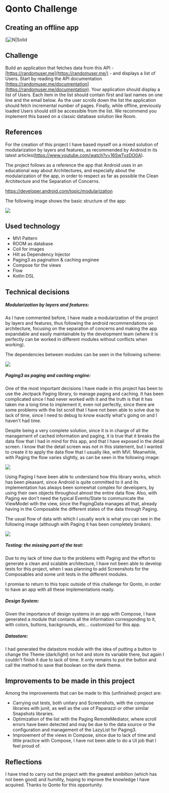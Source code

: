 # Qonto Challenge
## Creating an offline app

[![N|Solid](https://mentorday.es/wp-content/uploads/2022/10/logo-qonto-e1665057528763.png)

## Challenge

Build an application that fetches data from this API - [https://randomuser.me](https://randomuser.me/) - and displays a list of Users.
Start by reading the API documentation [https://randomuser.me/documentation](https://randomuser.me/documentation).
Your application should display a list of Users. Each item in the list should contain first and last names on one line and the email below.
As the user scrolls down the list the application should fetch incremental number of pages.
Finally, while offline, previously loaded Users should still be accessible from the list. We recommend you implement this based on a classic database solution like Room.

## References

For the creation of this project I have based myself on a mixed solution of modularization by layers and features, as recommended by Android in its latest articles(https://www.youtube.com/watch?v=16SwTvzDO0A).

The project follows as a reference the app that Android uses in an educational way about Architectures, and especially about the modularization of the app, in order to respect as far as possible the Clean Architecture and the Separation of Concerns.

https://developer.android.com/topic/modularization

The following image shows the basic structure of the app:

![](img/architecture.jpg)

## Used technology

- MVI Pattern
- ROOM as database
- Coil for images
- Hilt as Dependency Injector
- Paging3 as pagination & caching enginee
- Compose for the views
- Flow
- Kotlin DSL

## Technical decisions

##### Modularization by layers and features:

As I have commented before, I have made a modularization of the project by layers and features, thus following the android recommendations on architecture, focusing on the separation of concerns and making the app expandable and easily maintainable by the development team (where it is perfectly can be worked in different modules without conflicts when working).

The dependencies between modules can be seen in the following scheme:

![](img/relations.jpg)

##### Paging3 as paging and caching engine:

One of the most important decisions I have made in this project has been to use the Jectpack Paging library, to manage paging and caching.
It has been complicated since I had never worked with it and the truth is that it has taken me a long time to implement it, even not perfectly, since there are some problems with the list scroll that I have not been able to solve due to lack of time, since I need to debug to know exactly what's going on and I haven't had time.

Despite being a very complete solution, since it is in charge of all the management of cached information and paging, it is true that it breaks the data flow that I had in mind for this app, and that I have exposed in the detail screen. I know that the detail screen was not in this statement, but I wanted to create it to apply the data flow that I usually like, with MVI. Meanwhile, with Paging the flow varies slightly, as can be seen in the following image:

![](img/paging_flow.png)

Using Paging I have been able to understand how this library works, which has been pleasant, since Android is quite committed to it and its implementation has always been somewhat complex for developers, by using their own objects throughout almost the entire data flow. Also, with Paging we don't need the typical Events/State to communicate the ViewModel with the view, since the PagingData manages all that, already having in the Composable the different states of the data through Paging.

The usual flow of data with which I usually work is what you can see in the following image (although with Paging it has been completely broken).

![](img/data_flow.jpg)

##### Testing: the missing part of the test:

Due to my lack of time due to the problems with Paging and the effort to generate a clean and scalable architecture, I have not been able to develop tests for this project, when I was planning to add Screenshots for the Composables and some unit tests in the different modules.

I promise to return to this topic outside of this challenge for Qonto, in order to have an app with all these implementations ready.

##### Design System:

Given the importance of design systems in an app with Compose, I have generated a module that contains all the information corresponding to it, with colors, buttons, backgrounds, etc... customized for this app.

##### Datastore:

I had generated the datastore module with the idea of putting a button to change the Theme (dark/light) on hot and store its variable there, but again I couldn't finish it due to lack of time. It only remains to put the button and call the method to save that boolean on the dark theme.

## Improvements to be made in this project

Among the improvements that can be made to this (unfinished) project are:

- Carrying out tests, both unitary and Screenshots, with the compose libraries with junit, as well as the use of Paparazzi or other similar Snapshots libraries.
- Optimization of the list with the Paging RemoteMediator, where scroll errors have been detected and may be due to the data source or the configuration and management of the LazyList for Paging3.
- Improvement of the views in Compose, since due to lack of time and little practice with Compose, I have not been able to do a UI job that I feel proud of.

## Reflections

I have tried to carry out the project with the greatest ambition (which has not been good) and humility, hoping to improve the knowledge I have acquired. Thanks to Qonto for this opportunity.
